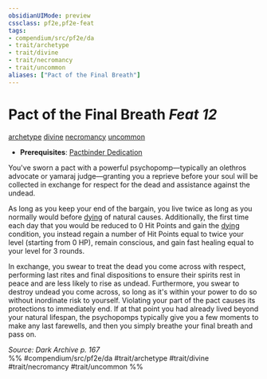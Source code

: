 ```yaml
---
obsidianUIMode: preview
cssclass: pf2e,pf2e-feat
tags:
- compendium/src/pf2e/da
- trait/archetype
- trait/divine
- trait/necromancy
- trait/uncommon
aliases: ["Pact of the Final Breath"]
---
```

# Pact of the Final Breath  *Feat 12*  
[archetype](../../Rules/traits/archetype.md)  [divine](../../Rules/traits/divine.md)  [necromancy](../../Rules/traits/necromancy.md)  [uncommon](../../Rules/traits/uncommon.md)  

- **Prerequisites**: [Pactbinder Dedication](pactbinder-dedication-da.md)

You've sworn a pact with a powerful psychopomp—typically an olethros advocate or yamaraj judge—granting you a reprieve before your soul will be collected in exchange for respect for the dead and assistance against the undead.

As long as you keep your end of the bargain, you live twice as long as you normally would before [dying](../../Rules/conditions.md#Dying) of natural causes. Additionally, the first time each day that you would be reduced to 0 Hit Points and gain the [dying](../../Rules/conditions.md#Dying) condition, you instead regain a number of Hit Points equal to twice your level (starting from 0 HP), remain conscious, and gain fast healing equal to your level for 3 rounds.

In exchange, you swear to treat the dead you come across with respect, performing last rites and final dispositions to ensure their spirits rest in peace and are less likely to rise as undead. Furthermore, you swear to destroy undead you come across, so long as it's within your power to do so without inordinate risk to yourself. Violating your part of the pact causes its protections to immediately end. If at that point you had already lived beyond your natural lifespan, the psychopomps typically give you a few moments to make any last farewells, and then you simply breathe your final breath and pass on.

*Source: Dark Archive p. 167*  
%% #compendium/src/pf2e/da #trait/archetype #trait/divine #trait/necromancy #trait/uncommon %%